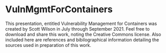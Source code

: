 # VulnMgmtForContainers

This presentation, entitled Vulnerability Management for Containers was created by Scott Wilson in July through September 2021. Feel free to download and share this work, noting the Creative Commons license. Also included here are references and bibilographical information detailing the sources used in preparation of this work. 
